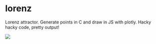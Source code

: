 # lorenz

Lorenz attractor. Generate points in C and draw in JS with plotly. Hacky hacky code, pretty output!

<img src="https://github.com/minneapolis-edu/lorenz/blob/master/examplechart.png?raw=true">
